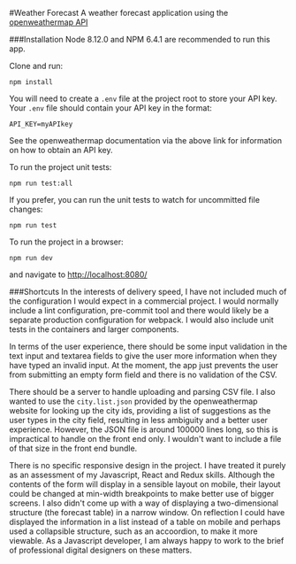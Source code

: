 #Weather Forecast
A weather forecast application using the [openweathermap API](https://openweathermap.org/)

###Installation
Node 8.12.0 and NPM 6.4.1 are recommended to run this app.

Clone and run:
```
npm install
```

You will need to create a `.env` file at the project root to store your API key. Your `.env` file should contain your API key in the format:
```
API_KEY=myAPIkey
```

See the openweathermap documentation via the above link for information on how to obtain an API key.

To run the project unit tests:
```
npm run test:all
```
If you prefer, you can run the unit tests to watch for uncommitted file changes:
```
npm run test
```
To run the project in a browser:
```
npm run dev
```
and navigate to [http://localhost:8080/](http://localhost:8080/)

###Shortcuts
In the interests of delivery speed, I have not included much of the configuration I would expect in a commercial project. I would normally include a lint configuration, pre-commit tool and there would likely be a separate production configuration for webpack. I would also include unit tests in the containers and larger components.

In terms of the user experience, there should be some input validation in the text input and textarea fields to give the user more information when they have typed an invalid input. At the moment, the app just prevents the user from submitting an empty form field and there is no validation of the CSV.

There should be a server to handle uploading and parsing CSV file. I also wanted to use the `city.list.json` provided by the openweathermap website for looking up the city ids, providing a list of suggestions as the user types in the city field, resulting in less ambiguity and a better user experience. However, the JSON file is around 100000 lines long, so this is impractical to handle on the front end only. I wouldn't want to include a file of that size in the front end bundle.

There is no specific responsive design in the project. I have treated it purely as an assessment of my Javascript, React and Redux skills. Although the contents of the form will display in a sensible layout on mobile, their layout could be changed at min-width breakpoints to make better use of bigger screens. I also didn't come up with a way of displaying a two-dimensional structure (the forecast table) in a narrow window. On reflection I could have displayed the information in a list instead of a table on mobile and perhaps used a collapsible structure, such as an accoordion, to make it more viewable. As a Javascript developer, I am always happy to work to the brief of professional digital designers on these matters.
